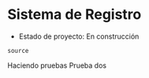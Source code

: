 <h1> Sistema de Registro </h1>

- Estado de proyecto: En construcción

``` source ```

Haciendo pruebas 
Prueba dos
